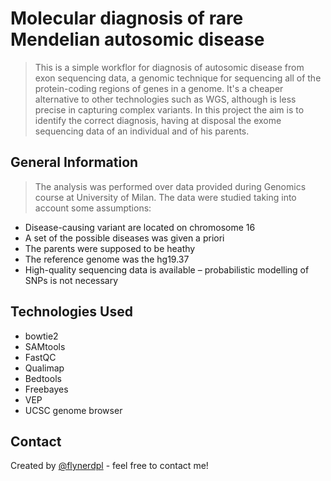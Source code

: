 # Molecular diagnosis of rare Mendelian autosomic disease 
> This is a simple workflor for diagnosis of autosomic disease from exon sequencing data, a genomic technique for sequencing all of the protein-coding regions of genes in a genome. It's a cheaper alternative to other technologies such as WGS, although is less precise in capturing complex variants. 
> In this project the aim is to identify the correct diagnosis, having at disposal the exome sequencing data of an individual and of his parents.

## General Information
> The analysis was performed over data provided during Genomics course at University of Milan. 
> The data were studied taking into account some assumptions:
- Disease-causing variant are located on chromosome 16
- A set of the possible diseases was given a priori
- The parents were supposed to be heathy
- The reference genome was the hg19.37
- High-quality sequencing data is available – probabilistic modelling of SNPs is not necessary

## Technologies Used
- bowtie2
- SAMtools 
- FastQC
- Qualimap
- Bedtools
- Freebayes
- VEP
- UCSC genome browser




## Contact
Created by [@flynerdpl](https://www.flynerd.pl/) - feel free to contact me!


<!-- Optional -->
<!-- ## License -->
<!-- This project is open source and available under the [... License](). -->

<!-- You don't have to include all sections - just the one's relevant to your project -->
